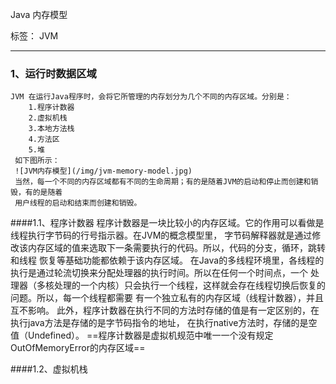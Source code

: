 Java 内存模型

 标签： JVM

---
### 1、运行时数据区域  
    JVM 在运行Java程序时，会将它所管理的内存划分为几个不同的内存区域。分别是：
        1.程序计数器
        2.虚拟机栈
        3.本地方法栈
        4.方法区
        5.堆 
     如下图所示：
     ![JVM内存模型](/img/jvm-memory-model.jpg)
     当然，每一个不同的内存区域都有不同的生命周期；有的是随着JVM的启动和停止而创建和销毁，有的是随着 
     用户线程的启动和结束而创建和销毁。
     
####1.1、程序计数器
        程序计数器是一块比较小的内存区域。它的作用可以看做是线程执行字节码的行号指示器。在JVM的概念模型里，
    字节码解释器就是通过修改该内存区域的值来选取下一条需要执行的代码。所以，代码的分支，循环，跳转和线程 
    恢复等基础功能都依赖于该内存区域。
        在Java的多线程环境里，各线程的执行是通过轮流切换来分配处理器的执行时间。所以在任何一个时间点，一个
    处理器（多核处理的一个内核）只会执行一个线程，这样就会存在线程切换后恢复的问题。所以，每一个线程都需要 
    有一个独立私有的内存区域（线程计数器），并且互不影响。
        此外，程序计数器在执行不同的方法时存储的值是有一定区别的，在执行java方法是存储的是字节码指令的地址， 
    在执行native方法时，存储的是空值（Undefined）。
    ==程序计数器是虚拟机规范中唯一一个没有规定OutOfMemoryError的内存区域==
    
####1.2、虚拟机栈
        
